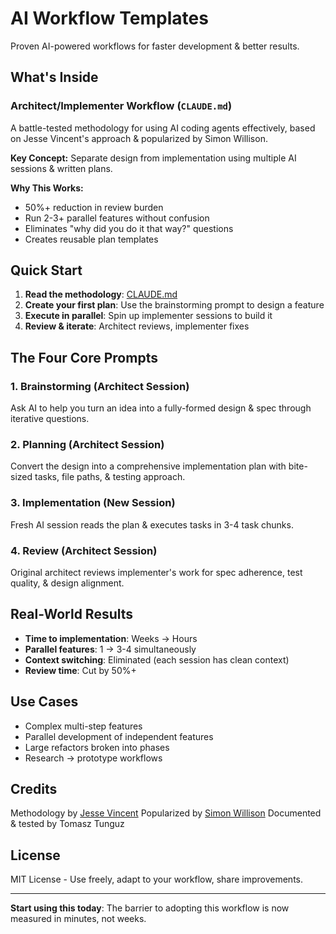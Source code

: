 # AI Workflow Templates

Proven AI-powered workflows for faster development & better results.

## What's Inside

### Architect/Implementer Workflow (`CLAUDE.md`)

A battle-tested methodology for using AI coding agents effectively, based on Jesse Vincent's approach & popularized by Simon Willison.

**Key Concept:** Separate design from implementation using multiple AI sessions & written plans.

**Why This Works:**
- 50%+ reduction in review burden
- Run 2-3+ parallel features without confusion
- Eliminates "why did you do it that way?" questions
- Creates reusable plan templates

## Quick Start

1. **Read the methodology**: [CLAUDE.md](./CLAUDE.md)
2. **Create your first plan**: Use the brainstorming prompt to design a feature
3. **Execute in parallel**: Spin up implementer sessions to build it
4. **Review & iterate**: Architect reviews, implementer fixes

## The Four Core Prompts

### 1. Brainstorming (Architect Session)
Ask AI to help you turn an idea into a fully-formed design & spec through iterative questions.

### 2. Planning (Architect Session)
Convert the design into a comprehensive implementation plan with bite-sized tasks, file paths, & testing approach.

### 3. Implementation (New Session)
Fresh AI session reads the plan & executes tasks in 3-4 task chunks.

### 4. Review (Architect Session)
Original architect reviews implementer's work for spec adherence, test quality, & design alignment.

## Real-World Results

- **Time to implementation**: Weeks → Hours
- **Parallel features**: 1 → 3-4 simultaneously
- **Context switching**: Eliminated (each session has clean context)
- **Review time**: Cut by 50%+

## Use Cases

- Complex multi-step features
- Parallel development of independent features
- Large refactors broken into phases
- Research → prototype workflows

## Credits

Methodology by [Jesse Vincent](https://blog.fsck.com/2025/10/05/how-im-using-coding-agents-in-september-2025/)
Popularized by [Simon Willison](https://simonwillison.net/2025/Oct/5/parallel-coding-agents/)
Documented & tested by Tomasz Tunguz

## License

MIT License - Use freely, adapt to your workflow, share improvements.

---

**Start using this today**: The barrier to adopting this workflow is now measured in minutes, not weeks.
